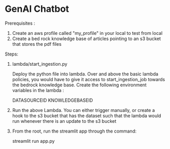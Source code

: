 # GenAI Chatbot

Prerequisites :
1. Create an aws profile called "my_profile" in your local to test from local
2. Create a bed rock knowledge base of articles pointing to an s3 bucket that stores the pdf files

Steps:
1. lambda/start_ingestion.py

   Deploy the python file into lambda. Over and above the basic lambda policies, you would have to give it access to start_ingestion_job towards the bedrock knowledge base.
   Create the following environment variables in the lambda :
   
   DATASOURCEID 
   KNOWLEDGEBASEID
   
2. Run the above Lambda. You can either trigger manually, or create a hook to the s3 bucket that has the dataset such that the lambda would run whenever there is an update to the s3 bucket
   
3. From the root, run the streamlit app through the command: 

   streamlit run app.py 
